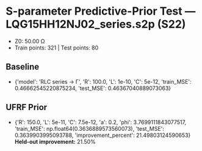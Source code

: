 # S-parameter Predictive-Prior Test — LQG15HH12NJ02_series.s2p (S22)
- Z0: 50.00 Ω
- Train points: 321  |  Test points: 80

## Baseline
- {'model': 'RLC series -> Γ', 'R': 100.0, 'L': 1e-10, 'C': 5e-12, 'train_MSE': 0.46662545220875234, 'test_MSE': 0.46367040889073063}

## UFRF Prior
- {'R': 150.0, 'L': 5e-11, 'C': 7.5e-12, 'a': 0.2, 'phi': 3.7699111843077517, 'train_MSE': np.float64(0.3636889573560073), 'test_MSE': 0.3639903995093788, 'improvement_percent': 21.49803124590653}
**Held-out improvement:** 21.50%